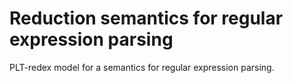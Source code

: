Reduction semantics for regular expression parsing
==================================================

PLT-redex model for a semantics for regular expression parsing.
